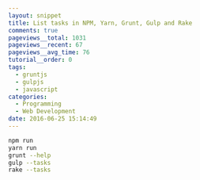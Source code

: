 ```yaml
---
layout: snippet
title: List tasks in NPM, Yarn, Grunt, Gulp and Rake
comments: true
pageviews__total: 1031
pageviews__recent: 67
pageviews__avg_time: 76
tutorial__order: 0
tags:
  - gruntjs
  - gulpjs
  - javascript
categories:
  - Programming
  - Web Development
date: 2016-06-25 15:14:49
---
```


```bash
npm run
yarn run
grunt --help
gulp --tasks
rake --tasks
```
